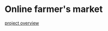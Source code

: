 <h1>Online farmer's market</h1>


[project overview](https://github.com/Schefflera-Arboricola/Stuff/blob/main/Assignments/Software%20Engg.%20Project/aditijuneja_21078570002_ppt.pdf)
